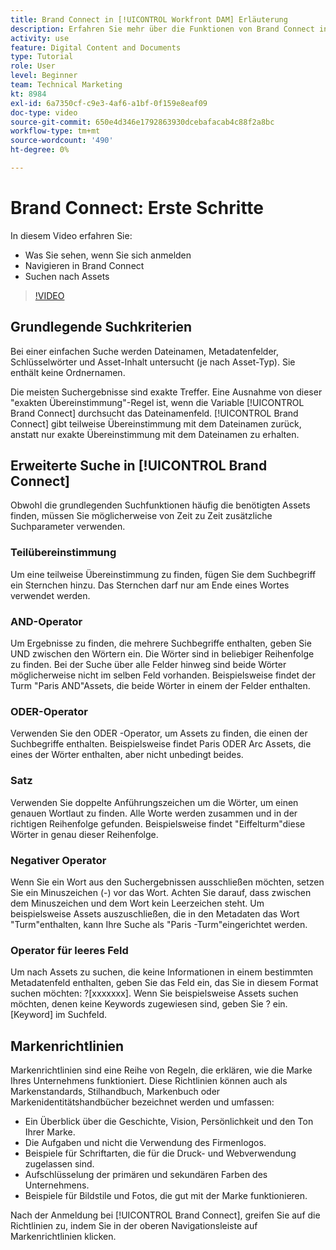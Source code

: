 ```yaml
---
title: Brand Connect in [!UICONTROL Workfront DAM] Erläuterung
description: Erfahren Sie mehr über die Funktionen von Brand Connect in [!UICONTROL Workfront DAM] ist und wie sie navigiert.
activity: use
feature: Digital Content and Documents
type: Tutorial
role: User
level: Beginner
team: Technical Marketing
kt: 8984
exl-id: 6a7350cf-c9e3-4af6-a1bf-0f159e8eaf09
doc-type: video
source-git-commit: 650e4d346e1792863930dcebafacab4c88f2a8bc
workflow-type: tm+mt
source-wordcount: '490'
ht-degree: 0%

---
```


# Brand Connect: Erste Schritte

In diesem Video erfahren Sie:

* Was Sie sehen, wenn Sie sich anmelden
* Navigieren in Brand Connect
* Suchen nach Assets

>[!VIDEO](https://video.tv.adobe.com/v/335246/?quality=12&learn=on)

## Grundlegende Suchkriterien

Bei einer einfachen Suche werden Dateinamen, Metadatenfelder, Schlüsselwörter und Asset-Inhalt untersucht (je nach Asset-Typ). Sie enthält keine Ordnernamen.

Die meisten Suchergebnisse sind exakte Treffer. Eine Ausnahme von dieser &quot;exakten Übereinstimmung&quot;-Regel ist, wenn die Variable [!UICONTROL Brand Connect] durchsucht das Dateinamenfeld. [!UICONTROL Brand Connect] gibt teilweise Übereinstimmung mit dem Dateinamen zurück, anstatt nur exakte Übereinstimmung mit dem Dateinamen zu erhalten.

## Erweiterte Suche in [!UICONTROL Brand Connect]

Obwohl die grundlegenden Suchfunktionen häufig die benötigten Assets finden, müssen Sie möglicherweise von Zeit zu Zeit zusätzliche Suchparameter verwenden.

### Teilübereinstimmung

Um eine teilweise Übereinstimmung zu finden, fügen Sie dem Suchbegriff ein Sternchen hinzu. Das Sternchen darf nur am Ende eines Wortes verwendet werden.

### AND-Operator

Um Ergebnisse zu finden, die mehrere Suchbegriffe enthalten, geben Sie UND zwischen den Wörtern ein. Die Wörter sind in beliebiger Reihenfolge zu finden. Bei der Suche über alle Felder hinweg sind beide Wörter möglicherweise nicht im selben Feld vorhanden. Beispielsweise findet der Turm &quot;Paris AND&quot;Assets, die beide Wörter in einem der Felder enthalten.

### ODER-Operator

Verwenden Sie den ODER -Operator, um Assets zu finden, die einen der Suchbegriffe enthalten. Beispielsweise findet Paris ODER Arc Assets, die eines der Wörter enthalten, aber nicht unbedingt beides.

### Satz

Verwenden Sie doppelte Anführungszeichen um die Wörter, um einen genauen Wortlaut zu finden. Alle Worte werden zusammen und in der richtigen Reihenfolge gefunden. Beispielsweise findet &quot;Eiffelturm&quot;diese Wörter in genau dieser Reihenfolge.

### Negativer Operator

Wenn Sie ein Wort aus den Suchergebnissen ausschließen möchten, setzen Sie ein Minuszeichen (-) vor das Wort. Achten Sie darauf, dass zwischen dem Minuszeichen und dem Wort kein Leerzeichen steht. Um beispielsweise Assets auszuschließen, die in den Metadaten das Wort &quot;Turm&quot;enthalten, kann Ihre Suche als &quot;Paris -Turm&quot;eingerichtet werden.

### Operator für leeres Feld

Um nach Assets zu suchen, die keine Informationen in einem bestimmten Metadatenfeld enthalten, geben Sie das Feld ein, das Sie in diesem Format suchen möchten: ?[xxxxxxx]. Wenn Sie beispielsweise Assets suchen möchten, denen keine Keywords zugewiesen sind, geben Sie ? ein.[Keyword] im Suchfeld.

## Markenrichtlinien

Markenrichtlinien sind eine Reihe von Regeln, die erklären, wie die Marke Ihres Unternehmens funktioniert. Diese Richtlinien können auch als Markenstandards, Stilhandbuch, Markenbuch oder Markenidentitätshandbücher bezeichnet werden und umfassen:

* Ein Überblick über die Geschichte, Vision, Persönlichkeit und den Ton Ihrer Marke.
* Die Aufgaben und nicht die Verwendung des Firmenlogos.
* Beispiele für Schriftarten, die für die Druck- und Webverwendung zugelassen sind.
* Aufschlüsselung der primären und sekundären Farben des Unternehmens.
* Beispiele für Bildstile und Fotos, die gut mit der Marke funktionieren.

Nach der Anmeldung bei [!UICONTROL Brand Connect], greifen Sie auf die Richtlinien zu, indem Sie in der oberen Navigationsleiste auf Markenrichtlinien klicken.
